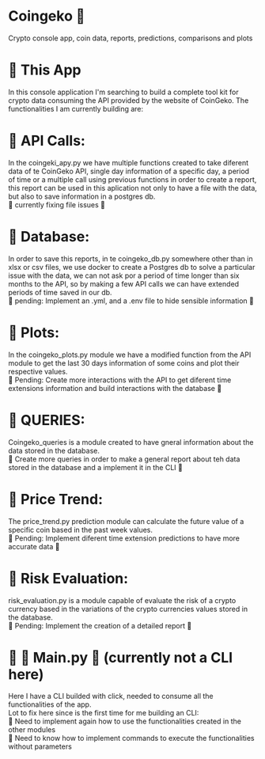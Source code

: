 # Coingeko :frog:
Crypto console app, coin data, reports, predictions, comparisons and plots

# :round_pushpin: This App 
In this console application I'm searching to build a complete tool kit for crypto data consuming the API provided by the website of CoinGeko.
The functionalities I am currently building are:

# :round_pushpin: API Calls:
In the coingeki_apy.py we have multiple functions created to take diferent data of te CoinGeko API, single day information of a specific day, 
a period of time or a multiple call using previous functions in order to create a report, this report can be used in this aplication not only 
to have a file with the data, but also to save information in a postgres db.  
:construction: currently fixing file issues  :construction:

# :round_pushpin: Database:
In order to save this reports, in te coingeko_db.py somewhere other than in xlsx or csv files, we use docker to create a Postgres db to solve a particular issue with the data,
we can not ask por a period of time longer than six months to the API, so by making a few API calls we can have extended periods of time saved in our db.  
:construction: pending: Implement an .yml, and a .env file to hide sensible information  :construction:

# :round_pushpin: Plots:
In the coingeko_plots.py module we have a modified function from the API module to get the last 30 days information of some coins and plot their respective values.  
  :construction: Pending: Create more interactions with the API to get diferent time extensions information and build interactions with the database :construction:

# :round_pushpin: QUERIES:
Coingeko_queries is a module created to have gneral information about the data stored in the database.  
  :construction: Create more queries in order to make a general report about teh data stored in the database and a implement it in the CLI :construction:

# :round_pushpin: Price Trend:
The price_trend.py prediction module can calculate the future value of a specific coin based in the past week values.  
  :construction: Pending: Implement diferent time extension predictions to have more accurate data :construction:

# :round_pushpin: Risk Evaluation:
risk_evaluation.py is a module capable of evaluate the risk of a crypto currency based in the variations of the crypto currencies values stored in the database.  
  :construction: Pending: Implement the creation of a detailed report :construction:

# :round_pushpin: :construction: Main.py :construction: (currently not a CLI here)
Here I have a CLI builded with click, needed to consume all the functionalities of the app.  
Lot to fix here since is the first time for me building an CLI:  
  :construction: Need to implement again how to use the functionalities created in the other modules  
  :construction: Need to know how to implement commands to execute the functionalities without parameters


